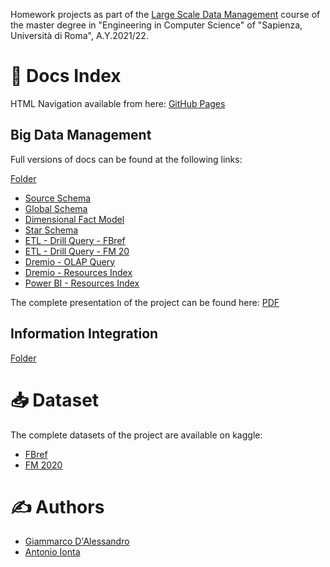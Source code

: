 Homework projects as part of the [Large Scale Data Management](http://www.diag.uniroma1.it/~lembo/teaching/LargeScaleDataManagement/) course of the master degree in "Engineering in Computer Science" of "Sapienza, Università di Roma", A.Y.2021/22.

# &#128196; Docs Index

HTML Navigation available from here: [GitHub Pages](https://giamdalessandro.github.io/largeScaleDataManagement/)

## Big Data Management

Full versions of docs can be found at the following links:

[Folder](./docs/Big%20Data%20Management)

* [Source Schema](./docs/Big%20Data%20Management/Source_Schema.md)
* [Global Schema](./docs/Big%20Data%20Management/Global_Schema.md)
* [Dimensional Fact Model](./docs/Big%20Data%20Management/Dimensional_Fact_Model.md)
* [Star Schema](./docs/Big%20Data%20Management/Star_Schema.md)
* [ETL - Drill Query - FBref](./docs/Big%20Data%20Management/Drill-Extraction_Query-FBref.sql)
* [ETL - Drill Query - FM 20](./docs/Big%20Data%20Management/Drill-Extraction_Query-FM20.sql)
* [Dremio - OLAP Query](./docs/Big%20Data%20Management/Dremio-OLAP_Query.md)
* [Dremio - Resources Index](./docs/Big%20Data%20Management/Dremio-Res_Index.md)
* [Power BI - Resources Index](./docs/Big%20Data%20Management/Power_BI-Res_Index.md)

The complete presentation of the project can be found here: [PDF](./docs/Big%20Data%20Management/Presentation.pdf)

## Information Integration

[Folder](./docs/Information%20Integration)

# &#128229; Dataset

The complete datasets of the project are available on kaggle:

- [FBref](https://www.kaggle.com/biniyamyohannes/soccer-player-data-from-fbrefcom)
- [FM 2020](https://www.kaggle.com/ktyptorio/football-manager-2020)

# &#9997; Authors

* [Giammarco D'Alessandro](https://github.com/giamdalessandro)
* [Antonio Ionta](https://github.com/A-I-18)
